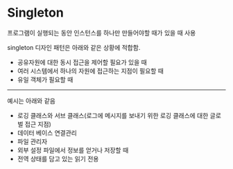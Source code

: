 # Singleton

프로그램이 실행되는 동안 인스턴스를 하나만 만들어야할 때가 있을 때 사용

singleton 디자인 패턴은 아래와 같은 상황에 적합함.

* 공유자원에 대한 동시 접근을 제어할 필요가 있을 때
* 여러 시스템에서 하나의 자원에 접근하는 지점이 필요할 때
* 유일 객체가 필요할 때

---
예시는 아래와 같음
* 로깅 클래스와 서브 클래스(로그에 메시지를 보내기 위한 로깅 클래스에 대한 글로벌 접근 지점)
* 데이터 베이스 연결관리
* 파일 관리자
* 외부 설정 파일에서 정보를 얻거나 저장할 때
* 전역 상태를 담고 있는 읽기 전용


